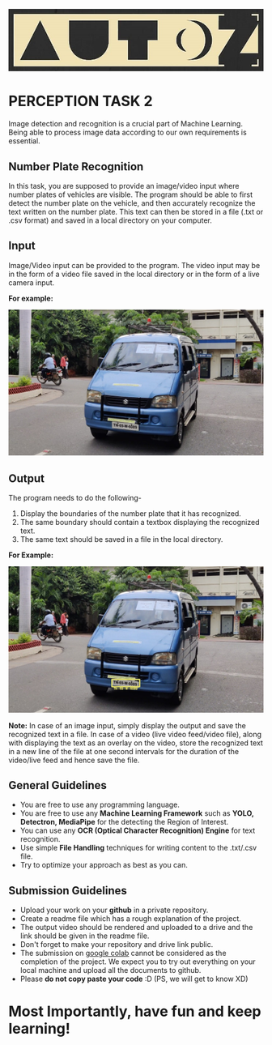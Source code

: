 <p align="center">
  <img src="../media/logo.jpeg" alt="Logo">
</p>

# PERCEPTION TASK 2

Image detection and recognition is a crucial part of Machine Learning. Being able to process image data according to our own requirements is essential.

## Number Plate Recognition

In this task, you are supposed to provide an image/video input where number plates of vehicles are visible. The program should be able to first detect the number plate on the vehicle, and then accurately recognize the text written on the number plate. This text can then be stored in a file (.txt or .csv format) and saved in a local directory on your computer.

## Input

Image/Video input can be provided to the program. The video input may be in the form of a video file saved in the local directory or in the form of a live camera input.

**For example:**
<p align="center">
  <img src="../media/task2-inp.jpg" alt="Input">
</p>

## Output

The program needs to do the following-

 1. Display the boundaries of the number plate that it has recognized.
 2. The same boundary should contain a textbox displaying the recognized text.
 3. The same text should be saved in a file in the local directory.

**For Example:**
<p align="center">
  <img src="../media/task2-out.jpg" alt="Output">
</p>


 **Note:** In case of an image input, simply display the output and save the recognized text in a file. In case of a video (live video feed/video file), along with displaying the text as an overlay on the video, store the recognized text in a new line of the file at one second intervals for the duration of the video/live feed and hence save the file.

## General Guidelines

 - You are free to use any programming language.
 - You are free to use any **Machine Learning Framework** such as **YOLO, Detectron, MediaPipe** for the detecting the Region of Interest.
 - You can use any **OCR (Optical Character Recognition) Engine** for text recognition.
 - Use simple **File Handling** techniques for writing content to the .txt/.csv file.
 - Try to optimize your approach as best as you can.

## Submission Guidelines

- Upload your work on your **github** in a private repository.
- Create a readme file which has a rough explanation of the project.
- The output video should be rendered and uploaded to a drive and the link should be given in the readme file.
- Don't forget to make your repository and drive link public.
- The submission on [google colab](https://colab.research.google.com/) cannot be considered as the completion of the project. We expect you to try out everything on your local machine and upload all the documents to github.
- Please **do not copy paste your code** :D (PS, we will get to know XD)

# Most Importantly, have fun and keep learning!
